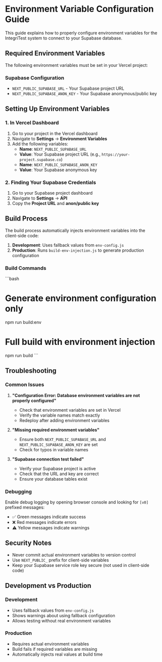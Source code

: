 # Environment Variable Configuration Guide

This guide explains how to properly configure environment variables for the IntegriTest system to connect to your Supabase database.

## Required Environment Variables

The following environment variables must be set in your Vercel project:

### Supabase Configuration
- `NEXT_PUBLIC_SUPABASE_URL` - Your Supabase project URL
- `NEXT_PUBLIC_SUPABASE_ANON_KEY` - Your Supabase anonymous/public key

## Setting Up Environment Variables

### 1. In Vercel Dashboard
1. Go to your project in the Vercel dashboard
2. Navigate to **Settings** → **Environment Variables**
3. Add the following variables:
   - **Name**: `NEXT_PUBLIC_SUPABASE_URL`
   - **Value**: Your Supabase project URL (e.g., `https://your-project.supabase.co`)
   - **Name**: `NEXT_PUBLIC_SUPABASE_ANON_KEY`
   - **Value**: Your Supabase anonymous key

### 2. Finding Your Supabase Credentials
1. Go to your Supabase project dashboard
2. Navigate to **Settings** → **API**
3. Copy the **Project URL** and **anon/public key**

## Build Process

The build process automatically injects environment variables into the client-side code:

1. **Development**: Uses fallback values from `env-config.js`
2. **Production**: Runs `build-env-injection.js` to generate production configuration

### Build Commands
\`\`\`bash
# Generate environment configuration only
npm run build:env

# Full build with environment injection
npm run build
\`\`\`

## Troubleshooting

### Common Issues

1. **"Configuration Error: Database environment variables are not properly configured"**
   - Check that environment variables are set in Vercel
   - Verify the variable names match exactly
   - Redeploy after adding environment variables

2. **"Missing required environment variables"**
   - Ensure both `NEXT_PUBLIC_SUPABASE_URL` and `NEXT_PUBLIC_SUPABASE_ANON_KEY` are set
   - Check for typos in variable names

3. **"Supabase connection test failed"**
   - Verify your Supabase project is active
   - Check that the URL and key are correct
   - Ensure your database tables exist

### Debugging

Enable debug logging by opening browser console and looking for `[v0]` prefixed messages:
- ✅ Green messages indicate success
- ❌ Red messages indicate errors
- ⚠️ Yellow messages indicate warnings

## Security Notes

- Never commit actual environment variables to version control
- Use `NEXT_PUBLIC_` prefix for client-side variables
- Keep your Supabase service role key secure (not used in client-side code)

## Development vs Production

### Development
- Uses fallback values from `env-config.js`
- Shows warnings about using fallback configuration
- Allows testing without real environment variables

### Production
- Requires actual environment variables
- Build fails if required variables are missing
- Automatically injects real values at build time
